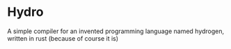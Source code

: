 # Hydro

A simple compiler for an invented programming language named hydrogen, written in rust (because of course it is)
